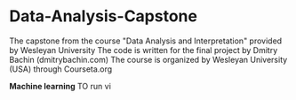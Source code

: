 # Data-Analysis-Capstone
The capstone from the course "Data Analysis and Interpretation" provided by Wesleyan University
The code is written for the final project by Dmitry Bachin (dmitrybachin.com)
The course is organized by Wesleyan University (USA) through Courseta.org

**Machine learning**
TO run vi
